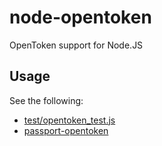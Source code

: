 node-opentoken
==============

OpenToken support for Node.JS

Usage
-----
See the following:

  * [test/opentoken_test.js](https://github.com/darrenderidder/opentoken/test/opentoken_test.js)
  * [passport-opentoken](https://github.com/darrenderidder/passport-opentoken)
